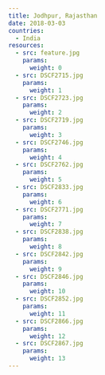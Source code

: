 ```yaml
---
title: Jodhpur, Rajasthan
date: 2018-03-03
countries:
  - India
resources:
  - src: feature.jpg
    params: 
      weight: 0
  - src: DSCF2715.jpg
    params: 
      weight: 1
  - src: DSCF2723.jpg
    params: 
      weight: 2
  - src: DSCF2719.jpg
    params: 
      weight: 3
  - src: DSCF2746.jpg
    params: 
      weight: 4
  - src: DSCF2762.jpg
    params: 
      weight: 5
  - src: DSCF2833.jpg
    params: 
      weight: 6
  - src: DSCF2771.jpg
    params: 
      weight: 7
  - src: DSCF2838.jpg
    params: 
      weight: 8
  - src: DSCF2842.jpg
    params: 
      weight: 9
  - src: DSCF2846.jpg
    params: 
      weight: 10
  - src: DSCF2852.jpg
    params: 
      weight: 11
  - src: DSCF2866.jpg
    params: 
      weight: 12
  - src: DSCF2867.jpg
    params: 
      weight: 13
---
```


